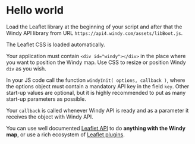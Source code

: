 # Hello world
Load the Leaflet library at the beginning of your script and after that the Windy API library from URL `https://api4.windy.com/assets/libBoot.js`.

The Leaflet CSS is loaded automatically.

Your application must contain `<div id="windy"></div>` in the place where you want to position the Windy map. Use CSS to resize or position Windy `div` as you wish.

In your JS code call the function `windyInit( options, callback )`, where the options object must contain a mandatory API key in the field `key`. Other start-up values are optional, but it is highly recommended to put as many start-up parameters as possible.

Your `callback` is called whenever Windy API is ready and as a parameter it receives the object with Windy API.

You can use well documented [Leaflet API](https://leafletjs.com/) to do **anything with the Windy map**, or use a rich ecosystem of [Leaflet plugins](http://leafletjs.com/plugins.html).


